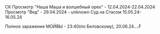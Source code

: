СК
Просмотр "Наша Маша и волшебный орех" - 12.04.2024-22.04.2024
Просмотр "Вед" - 29.04.2024 - unknown
Суд на Стасом 15.05.24-16.05.24

Полное заражение МОЙВЫ - 23:40(по Беловскому), 20.06.24....F